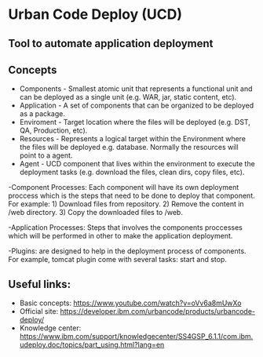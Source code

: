 # Urban Code Deploy (UCD)
## Tool to automate application deployment

## Concepts
* Components - Smallest atomic unit that represents a functional unit and can be deployed as a single unit (e.g. WAR, jar, static content, etc).
* Application - A set of components that can be organized to be deployed as a package.
* Enviroment - Target location where the files will be deployed (e.g. DST, QA, Production, etc).
* Resources - Represents a logical target within the Environment where the files will be deployed e.g. database. Normally the resources will point to a agent.
* Agent - UCD component that lives within the environment to execute the deployment tasks (e.g. download the files, clean dirs, copy files, etc).

-Component Processes: Each component will have its own deployment proccess which is the steps that need to be done to deploy that component.
For example: 1) Download files from repository. 2) Remove the content in /web directory. 3) Copy the downloaded files to /web.

-Application Processes: Steps that involves the components proccesses which will be performed in other to make the application deployment. 

-Plugins: are designed to help in the deployment process of components. For example, tomcat plugin come with several tasks: start and stop.

## Useful links:
* Basic concepts: https://www.youtube.com/watch?v=oVv6a8mUwXo
* Official site: https://developer.ibm.com/urbancode/products/urbancode-deploy/
* Knowledge center: https://www.ibm.com/support/knowledgecenter/SS4GSP_6.1.1/com.ibm.udeploy.doc/topics/part_using.html?lang=en
